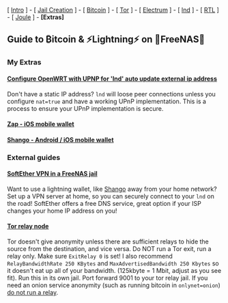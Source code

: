 [ [Intro](README.md) ] - [ [Jail Creation](freenas_1_jail_creation.md) ] - [ [Bitcoin](freenas_2_bitcoin.md) ] - [ [Tor](freenas_3_tor.md) ] - [ [Electrum](freenas_4_electrum.md) ] - [ [lnd](freenas_5_lnd.md) ] - [ [RTL](freenas_6_rtl.md) ] - [ [Joule](freenas_7_joule.md) ] -  **[Extras]** 

## Guide to ₿itcoin & ⚡Lightning️⚡ on 🦈FreeNAS🦈

### My Extras

#### [Configure OpenWRT with UPNP for 'lnd' auto update external ip address](https://github.com/seth586/guides/blob/master/OpenWRT/upnp_natpmp.md)
Don't have a static IP address? `lnd` will loose peer connections unless you configure `nat=true` and have a working UPnP implementation. This is a process to ensure your UPnP implementation is secure.

#### [Zap - iOS mobile wallet](wallets/zap.md)

#### [Shango - Android / iOS mobile wallet](wallets/shango.md)

### External guides


#### [SoftEther VPN in a FreeNAS jail](https://forums.freenas.org/index.php?threads/alternative-to-openvpn-softether-vpn.47395/)
Want to use a lightning wallet, like [Shango](http://www.shangoapp.com/) away from your home network? Set up a VPN server at home, so you can securely connect to your `lnd` on the road! SoftEther offers a free DNS service, great option if your ISP changes your home IP address on you! 

#### [Tor relay node](https://trac.torproject.org/projects/tor/wiki/TorRelayGuide/FreeBSD) 
Tor doesn't give anonymity unless there are sufficient relays to hide the source from the destination, and vice versa. Do NOT run a Tor exit, run a relay only. Make sure `ExitRelay 0` is set! I also recommend `RelayBandwidthRate 250 KBytes` and `MaxAdvertisedBandwidth 250 Kbytes` so it doesn't eat up all of your bandwidth. (125kbyte = 1 Mbit, adjust as you see fit). Run this in its own jail. Port forward 9001 to your tor relay jail. If you need an onion service anonymity (such as running bitcoin in `onlynet=onion`) [do not run a relay](https://research.kudelskisecurity.com/2013/09/04/dont-run-a-tor-router-and-a-hidden-service-from-the-same-connection/).
